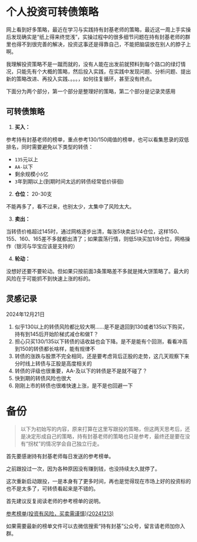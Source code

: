 # 个人投资可转债策略

网上看到好多策略，最近在学习与实践持有封基老师的策略，最近这一周上手实操后发现确实是“纸上得来终觉浅”，实操过程中的很多细节问题在持有封基老师的群里也得不到很完善的解决，投资这事还是得靠自己，不能把脑袋放在别人的脖子上啊。

我理解投资策略不是一蹴而就的，没有人能在出发前就预料到每个路口的绿灯情况，只能先有个大概的策略，然后投入实践，在实践中发现问题、分析问题、提出新的策略改进、再投入实践、。。。，如何往复循环，甚至没有终点。

下面分为两个部分，第一个部分是整理好的策略，第二个部分是记录灵感用

## 可转债策略

1. **买入：**

参考持有封基老师的榜单，重点参考130/150阈值的榜单，也可以看集思录的双低排名，同时需要避免以下类型的转债：
- `135`元以上
- `AA-`以下
- 剩余规模小`5`亿
- `3`年到期以上(到期时间太远的转债经常低价徘徊)

2. **仓位：** 20-30支

不能再多了，看不过来，也别太少，太集中了风险太大。

3. **卖出：** 

当转债价格超过145时，通过网格逐步出清，每涨5块卖出1/4仓位，这样150、155、160、165差不多就都出清了；如果震荡行情，则低5块买加1/8仓位，网格操作（银河与华宝应该是支持的）

4. **轮动：**

没想好还要不要轮动。但如果只按前面3条策略差不多就是摊大饼策略了。最大的风险在于可能抓不到快速上涨的标的。

## 灵感记录

2024年12月21日

1. 似乎130以上的转债风险都比较大啊……是不是退回到130或者135以下购买，持有到145后开始阶梯式减仓和做T？
1. 担心只买130/135以下转债的话收益也会下降。是不是能有个回测，看看冲高到150的转债都长啥样，能有规律不
1. 转债的涨跌与股票不完全相同，还是要考虑背后正股的走势，这几天观察下来分时线上转债与正股是高度相关的
1. 转债的评级也很重要，AA-及以下的转债是不是就不碰了？
1. 快到期的转债风险也很大
1. 刚刚上市的转债也很难快速上涨，是不是也回避一下













# 备份

>以下为初始写的内容，原来打算在这里写跟投的策略，但这两天思考后，还是决定形成自己的策略，持有封基老师的策略也只是参考，最终还是要在没有“拐杖”的情况学会自己独立行走。

首先要感谢持有封基老师每日发送的参考榜单。

之前跟投过一次，因为各种原因没有赚到钱，也没持续太久就停了。

这次重新启动跟投，一是本身有了更多时间，再也是觉得现在市场上好的投资标的也不是太多了，可转债看起来是不错的。

首先建议反复阅读老师的参考榜单的说明。

[参考榜单(投资有风险，买卖需谨慎)(20241213)](../../../resources/持有封基老师可转债轮动策略/参考榜单(投资有风险，买卖需谨慎)(20241213).xlsx)

如果需要最新的榜单文件可以去微信搜索“持有封基”公众号，留言请老师加你入群。


